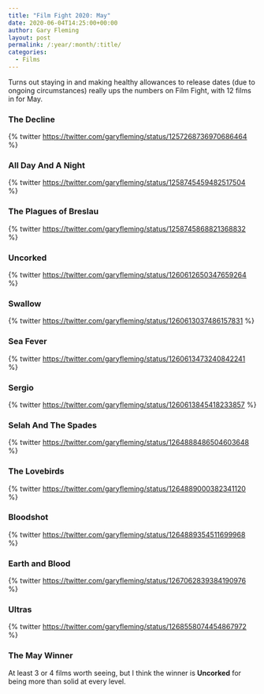 ```yaml
---
title: "Film Fight 2020: May"
date: 2020-06-04T14:25:00+00:00
author: Gary Fleming
layout: post
permalink: /:year/:month/:title/
categories:
  - Films
---
```


Turns out staying in and making healthy allowances to release dates (due to ongoing circumstances) really ups the numbers on Film Fight, with 12 films in for May.

### The Decline

{% twitter https://twitter.com/garyfleming/status/1257268736970686464 %}

### All Day And A Night

{% twitter https://twitter.com/garyfleming/status/1258745459482517504 %}

### The Plagues of Breslau

{% twitter https://twitter.com/garyfleming/status/1258745868821368832 %}

### Uncorked

{% twitter https://twitter.com/garyfleming/status/1260612650347659264 %}

### Swallow

{% twitter https://twitter.com/garyfleming/status/1260613037486157831 %}

### Sea Fever

{% twitter https://twitter.com/garyfleming/status/1260613473240842241 %}

### Sergio

{% twitter https://twitter.com/garyfleming/status/1260613845418233857 %}

### Selah And The Spades

{% twitter https://twitter.com/garyfleming/status/1264888486504603648 %}

### The Lovebirds

{% twitter https://twitter.com/garyfleming/status/1264889000382341120 %}

### Bloodshot

{% twitter https://twitter.com/garyfleming/status/1264889354511699968 %}

### Earth and Blood

{% twitter https://twitter.com/garyfleming/status/1267062839384190976 %}

### Ultras

{% twitter https://twitter.com/garyfleming/status/1268558074454867972 %}


### The May Winner

At least 3 or 4 films worth seeing, but I think the winner is **Uncorked** for being more than solid at every level.
